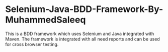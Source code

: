 # Selenium-Java-BDD-Framework-By-MuhammedSaleeq
This is a BDD framework which uses Selenium and Java integrated with Maven. The framework is integrated with all need reports and can be used for cross browser testing.
